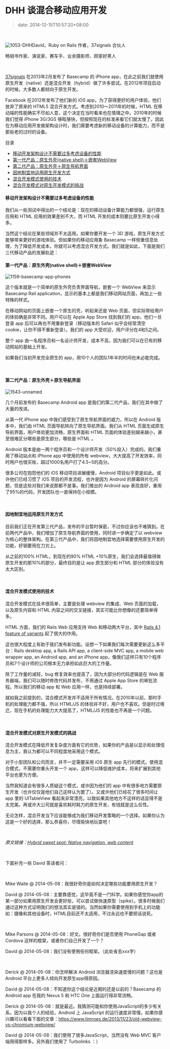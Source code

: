 # DHH 谈混合移动应用开发
>date: 2014-12-15T10:57:20+08:00


 


![1053-DHH](https://coolshell.cn/wp-content/uploads/2014/12/1053-DHH-150x150.jpg)David，Ruby on Rails 作者，37signals 合伙人


畅销书作家、演说家、赛车手、业余摄影师、顾家好男人


 


[37signals](http://37signals.com/) 在2013年2月发布了 Basecamp 的 iPhone app，在此之前我们就使用原生开发（native）还是混合开发（hybrid）做了许多尝试。在2012年项目启动的时候，大多数人都倾向于原生开发。


Facebook 在2012年发布了他们新的 iOS app，为了获得更好的用户体验，他们放弃了原来的 HTML5 混合开发方式。考虑到2010～2011年的时候，HTML 在移动端的性能确实不尽如人意，这个决定在当时看来也在情理之中。2010年的时候我们觉得 iPhone 3G/3GS 够眩够快，但按照现在的标准来看它们就太慢了。因此在为移动应用开发做架构设计时，我们需要考虑新的移动设备的计算能力，而不是那些老的过时的设备。




目录



* [移动开发架构设计不需要过多考虑设备的性能](#%E7%A7%BB%E5%8A%A8%E5%BC%80%E5%8F%91%E6%9E%B6%E6%9E%84%E8%AE%BE%E8%AE%A1%E4%B8%8D%E9%9C%80%E8%A6%81%E8%BF%87%E5%A4%9A%E8%80%83%E8%99%91%E8%AE%BE%E5%A4%87%E7%9A%84%E6%80%A7%E8%83%BD "移动开发架构设计不需要过多考虑设备的性能")
* [第一代产品：原生外壳(native shell)＋嵌套WebView](#%E7%AC%AC%E4%B8%80%E4%BB%A3%E4%BA%A7%E5%93%81%EF%BC%9A%E5%8E%9F%E7%94%9F%E5%A4%96%E5%A3%B3native_shell%EF%BC%8B%E5%B5%8C%E5%A5%97WebView "第一代产品：原生外壳(native shell)＋嵌套WebView")
* [第二代产品：原生外壳＋原生导航界面](#%E7%AC%AC%E4%BA%8C%E4%BB%A3%E4%BA%A7%E5%93%81%EF%BC%9A%E5%8E%9F%E7%94%9F%E5%A4%96%E5%A3%B3%EF%BC%8B%E5%8E%9F%E7%94%9F%E5%AF%BC%E8%88%AA%E7%95%8C%E9%9D%A2 "第二代产品：原生外壳＋原生导航界面")
* [因地制宜地运用原生开发方式](#%E5%9B%A0%E5%9C%B0%E5%88%B6%E5%AE%9C%E5%9C%B0%E8%BF%90%E7%94%A8%E5%8E%9F%E7%94%9F%E5%BC%80%E5%8F%91%E6%96%B9%E5%BC%8F "因地制宜地运用原生开发方式")
* [混合开发模式使用的技术](#%E6%B7%B7%E5%90%88%E5%BC%80%E5%8F%91%E6%A8%A1%E5%BC%8F%E4%BD%BF%E7%94%A8%E7%9A%84%E6%8A%80%E6%9C%AF "混合开发模式使用的技术")
* [混合开发模式对原生开发模式的挑战](#%E6%B7%B7%E5%90%88%E5%BC%80%E5%8F%91%E6%A8%A1%E5%BC%8F%E5%AF%B9%E5%8E%9F%E7%94%9F%E5%BC%80%E5%8F%91%E6%A8%A1%E5%BC%8F%E7%9A%84%E6%8C%91%E6%88%98 "混合开发模式对原生开发模式的挑战")

#### 移动开发架构设计不需要过多考虑设备的性能


我们从一些测试中得出的一个结论是：现在的移动设备计算能力都很强，运行原生应用和 HTML 应用的效果差别不大，而 HTML 开发的成本则要比原生开发小得多。


当然这个结论在某些领域并不太适用。如果你要开发一个 3D 游戏，原生开发方式能够带来更好的游戏体验。但如果你的移动应用象 Basecamp 一样侧重信息处理，为了降低开发成本，你就可以考虑混合开发方式。我们就是如此，下面是我们三代移动产品的发展轨迹：



#### 第一代产品：原生外壳(native shell)＋嵌套WebView


![1159-basecamp-app-phones](https://coolshell.cn/wp-content/uploads/2014/12/1159-basecamp-app-phones-300x242.jpg)


这个版本就是一个简单的原生外壳负责界面导航，嵌套一个 WebView 来显示 Basecamp Rail application，显示的基本上都是我们移动网站页面，再加上一些特殊的样式。


在移动网站的页面上嵌套一个原生的壳，听起来还是 Web 页面，但实际带给用户的体验确是非常不同。用户可以在 Apple App Store 找到我们的 app，他们一旦登录 app 后可以再也不用重新登录（移动版本的 Safari 似乎会经常清空 cookie，让你不得不重新登录）。我们的 app 大受欢迎，用户评分在4和5之间。


整个 app 由一名程序员和一名设计师开发，成本不高，因为我们可以在已有的移动网站的基础上开发。


如果我们当初开发完全原生的 app，用10个人的团队1年半的时间也未必能完成。


 


#### 第二代产品：原生外壳＋原生导航界面


![1543-unnamed](https://coolshell.cn/wp-content/uploads/2014/12/1543-unnamed-187x300.png)


几个月前发布的 Basecamp Android app 是我们的第二代产品，我们在其中做了大量的改进。


从第一代 iPhone app 中我们感受到了原生导航界面的威力，所以在 Android 版本中，我们由 HTML 页面导航转向了原生导航界面。我们从 HTML 页面生成原生导航界面，用户体验更加流畅，原生界面和 HTML 页面的体验差别越来越小，甚至很难区分哪些是原生部分，哪些是 HTML 。


Android 版本是由一两个程序员和一个设计师开发（50%投入）完成的。我们重用了移动站点和 iPhone app 中使用的所有 webview，大大提高了开发效率，同时用户也很买账，超过1000名用户打了4.5~5的高分。


很多公司在抱怨他们的 iOS 移动项目进展缓慢，Android 项目似乎更是如此。或许他们已经习惯了 iOS 项目的开发流程，也许是因为 Android 的屏幕碎片化问题，但是这些对我们来说那都不是事。我们推出的 Android app 表现良好，重用了95%的代码，开发团队也一直保持在小规模。


 


#### 因地制宜地运用原生开发方式


目前我们正在开发第三代产品，发布的平台暂时保密，不过你应该也不难猜到。在前两代产品中，我们增加了原生导航界面的使用，同时进一步确定了以 webview 为核心的整体架构。在第三代产品中，我们将因地制宜地选择需要使用原生开发的功能，好钢要用在刀刃上。


从之前的100% HTML，到现在的90% HTML +10%原生，我们会选择最值得做原生开发的那10%的部分，最终目的是让 app 原生部分和 HTML 部分的体验没有太大区别。


 


#### 混合开发模式使用的技术


混合开发模式在技术很简单，主要是处理 webview 的集成、Web 页面的加载，以及原生内容和 HTML 内容之间的交叉链接，其实可能比你想像的还要简单得多。


HTML 方面，我们的 Rails Web 应用支持 Web 和移动两大平台，其中 [Rails 4.1 feature of variants](http://edgeguides.rubyonrails.org/4_1_release_notes.html#action-pack-variants) 起了很大的作用。


这也很大程度上有助于我们发布新功能。设想一下如果我们每次需要更新这么多平台：Rails desktop app, a Rails API app, a client-side MVC app, a mobile web wrapper app, an Android app, and an iPhone app，像我们这样只有10个程序员和7个设计师的公司根本无力承担如此巨大的工作量。


除了工作量的减轻，bug 修复效率也提高了，因为大部分的代码逻辑是在 Web 服务器端，我们可以随时修改代码并发布，不用通过 Apple App Store 的审批流程。所以我们的移动 app 和 Web 应用一样，也是持续部署。


就如我之前提到的，混合模式开发并不适用于所有情况。在2010年以前，那时手机的处理能力都不强，所以 HTML/JS 的体验并不好，用户也不喜欢。但是时过境迁，现在手机的处理能力大大提高了，HTML/JS 的性能也不再是一个问题。


 


#### 混合开发模式对原生开发模式的挑战


混合开发模式在降低开发复杂度方面有它的优势，如果你的产品是以显示和处理信息为主，我认为都可以不同程度地采用这个模式。


对于小型团队和公司而言，并不一定需要采用 iOS 原生 app 先行的模式。使用混合模式，不需要你重头开发一个 app，这样可以降低维护成本，将来扩展到其他平台也更为方便。


当然我知道会有很多人质疑这个模式，或许因为他们的 app 中有很多地方需要原生开发（也许仅仅是他们自己这样认为罢了）。又或许他们已经花了很多时间让 app 里的 UITableView 看起来非常漂亮，以致如果其他地方不这样的话显得不是太完美。再或许大公司就是喜欢耗时耗力的原生开发，有钱就是这么任性。


无论怎样，混合开发当下应该能够成为我们移动开发策略的一个选择。如果你认为这是一个好的选择，那么恭喜你，尽情愉快地玩耍吧！


 


*原文链接：[Hybrid sweet spot: Native navigation, web content](https://signalvnoise.com/posts/3743?utm_campaign=iOS_Dev_Weekly_Issue_175&utm_medium=email&utm_source=iOS%2BDev%2BWeekly)*


 


下面补充一些 David 答读者问：


 


Mike Waite @ 2014-05-08：我很好奇你是如何决定哪些功能要用原生开发？  

David @ 2014-05-08：主要靠感觉，这毕竟不是一门科学。如果你感觉你app的某一部分如果用原生开发会更好些，可以尝试做快速原型（spike）。很多时候我们通过这种方式证明我们的想法其实是错的。当然如果你需要使用到手机上的功能如：摄像和其他设备时，HTML目前还不太适用，不过永远也不要把话说死。


 


Mike Parsons @ 2014-05-08：好文。很好奇你们是否使用 PhoneGap 或者 Cordova 这样的框架，或者你们自己开发了一个？  

David @ 2014-05-08：我们没有使用任何框架。（此处省去xxx字）


 


Derick @ 2014-05-08：你怎样解决 Android 浏览器渲染速度慢的问题？这也是 Android 平台上更多人倾向开发原生app得原因。  

David @ 2014-05-08：不知道你这个结论是近期的还是以前的？Basecamp 的 Android app 在我的 Nexus 5 和 HTC One 上面运行得非常流畅。  

Derick @ 2014-05-08：就是最近。我猜测可能和你使用JavaScript的多少有关系。因为以我个人的经验，Android 上 JavaScript 的运行速度非常慢。如果你感兴趣可以看看下面的文章：<https://www.timroes.de/2013/11/23/old-webview-vs-chromium-webview/>  

David @ 2014-05-08：我们使用了很多JavaScript，当然没有 Web MVC 客户端用得那样多。另外我们使用了 Turbolinks ：）


 


